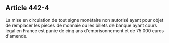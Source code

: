 Article 442-4
----
La mise en circulation de tout signe monétaire non autorisé ayant pour objet de
remplacer les pièces de monnaie ou les billets de banque ayant cours légal en
France est punie de cinq ans d'emprisonnement et de 75 000 euros d'amende.
